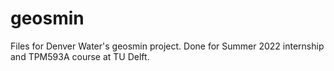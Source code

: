 # geosmin
Files for Denver Water's geosmin project. Done for Summer 2022 internship and TPM593A course at TU Delft.
